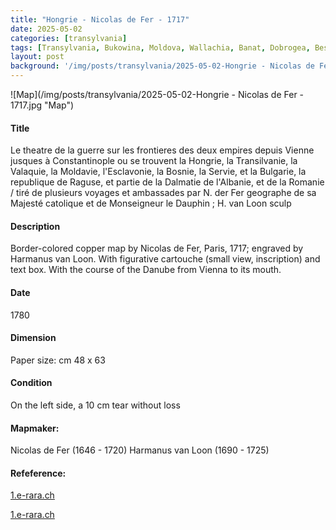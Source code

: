 ```yaml
---
title: "Hongrie - Nicolas de Fer - 1717"
date: 2025-05-02
categories: [transylvania]
tags: [Transylvania, Bukowina, Moldova, Wallachia, Banat, Dobrogea, Bessarabia]
layout: post
background: '/img/posts/transylvania/2025-05-02-Hongrie - Nicolas de Fer - 1717.jpg'
---
```

![Map](/img/posts/transylvania/2025-05-02-Hongrie - Nicolas de Fer - 1717.jpg "Map")
#### Title ####
Le theatre de la guerre sur les frontieres des deux empires depuis Vienne jusques à Constantinople ou se trouvent la Hongrie, la Transilvanie, la Valaquie, la Moldavie, l'Esclavonie, la Bosnie, la Servie, et la Bulgarie, la republique de Raguse, et partie de la Dalmatie de l'Albanie, et de la Romanie / tiré de plusieurs voyages et ambassades par N. der Fer geographe de sa Majesté catolique et de Monseigneur le Dauphin ; H. van Loon sculp

#### Description ####
Border-colored copper map by Nicolas de Fer, Paris, 1717; engraved by Harmanus van Loon. 
With figurative cartouche (small view, inscription) and text box. 
With the course of the Danube from Vienna to its mouth.

#### Date ####
1780

#### Dimension ####
Paper size: cm 48 x 63

#### Condition ####
On the left side, a 10 cm tear without loss

#### Mapmaker: ####
Nicolas de Fer (1646 - 1720)
Harmanus van Loon (1690 - 1725)

#### Refeference: ####
<p><a href="https://doi.org/10.3931/e-rara-128390">1.e-rara.ch</a></p>
<p><a href="https://doi.org/10.3931/e-rara-128381">1.e-rara.ch</a></p>
